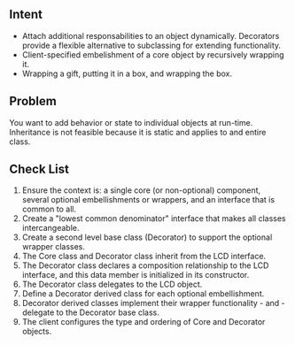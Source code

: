 ## Intent

- Attach additional responsabilities to an object dynamically. Decorators provide
a flexible alternative to subclassing for extending functionality.
- Client-specified embelishment of a core object by recursively wrapping it.
- Wrapping a gift, putting it in a box, and wrapping the box.

## Problem

You want to add behavior or state to individual objects at run-time. Inheritance
is not feasible because it is static and applies to and entire class.

## Check List

1. Ensure the context is: a single core (or non-optional) component, several optional
embellishments or wrappers, and an interface that is common to all.
2. Create a "lowest common denominator" interface that makes all classes intercangeable.
3. Create a second level base class (Decorator) to support the optional wrapper 
classes.
4. The Core class and Decorator class inherit from the LCD interface.
5. The Decorator class declares a composition relationship to the LCD interface, 
and this data member is initialized in its constructor.
6. The Decorator class delegates to the LCD object.
7. Define a Decorator derived class for each optional embellishment.
8. Decorator derived classes implement their wrapper functionality - and - delegate
to the Decorator base class.
9. The client configures the type and ordering of Core and Decorator objects.

